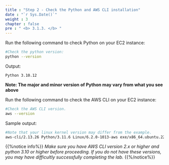 ```yaml
---
title : "Step 2 - Check the Python and AWS CLI installation"
date : "`r Sys.Date()`"
weight : 3
chapter : false
pre : " <b> 3.1.3. </b> "
---
```


Run the following command to check Python on your EC2 instance:

```bash
#Check the python version:
python --version
```

Output:

```plain
Python 3.10.12
```

**Note: The major and minor version of Python may vary from what you see above**

Run the following command to check the AWS CLI on your EC2 instance:

```bash
#Check the AWS CLI version.
aws --version
```

Sample output:

```bash
#Note that your linux kernel version may differ from the example.
aws-cli/2.13.26 Python/3.11.6 Linux/6.2.0-1013-aws exe/x86_64.ubuntu.22 prompt/off
```

{{%notice info%}}
_Make sure you have AWS CLI version 2.x or higher and python 3.10 or higher before proceeding. If you do not have these versions, you may have difficultly successfully completing the lab._
{{%/notice%}}
